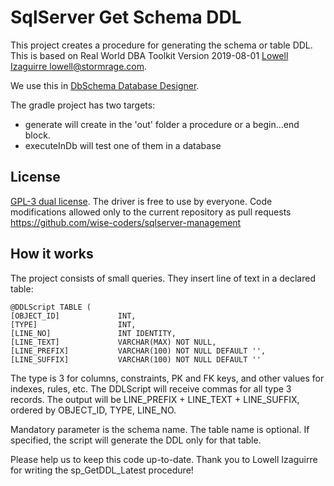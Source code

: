 # SqlServer Get Schema DDL

This project creates a procedure for generating the schema or table DDL.
This is based on Real World DBA Toolkit Version 2019-08-01 [Lowell Izaguirre lowell@stormrage.com](http://www.stormrage.com/SQLStuff/sp_GetDDL_Latest.txt).

We use this in [DbSchema Database Designer](https://dbschema.com).

The gradle project has two targets: 
- generate will create in the 'out' folder a procedure or a begin...end block.
- executeInDb will test one of them in a database


## License

[GPL-3 dual license](https://opensource.org/licenses/GPL-3.0).
The driver is free to use by everyone.
Code modifications allowed only to the current repository as pull requests
https://github.com/wise-coders/sqlserver-management
 
## How it works

The project consists of small queries. They insert line of text in a declared table:

```
@DDLScript TABLE (
[OBJECT_ID]             INT,
[TYPE]                  INT,
[LINE_NO]               INT IDENTITY,
[LINE_TEXT]             VARCHAR(MAX) NOT NULL,
[LINE_PREFIX]           VARCHAR(100) NOT NULL DEFAULT '',
[LINE_SUFFIX]           VARCHAR(100) NOT NULL DEFAULT ''
```

The type is 3 for columns, constraints, PK and FK keys, and other values for indexes, rules, etc.
The DDLScript will receive commas for all type 3 records.
The output will be LINE_PREFIX + LINE_TEXT + LINE_SUFFIX, ordered by OBJECT_ID, TYPE, LINE_NO.

Mandatory parameter is the schema name.
The table name is optional. If specified, the script will generate the DDL only for that table.

Please help us to keep this code up-to-date.
Thank you to Lowell Izaguirre for writing the sp_GetDDL_Latest procedure!




